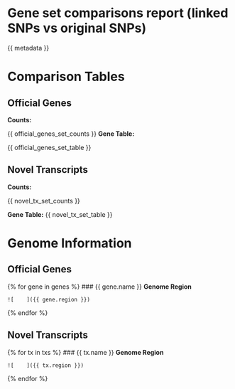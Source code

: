 # Gene set comparisons report (linked SNPs vs original SNPs)

{{ metadata }}


# Comparison Tables

## Official Genes
__Counts:__

{{ official_genes_set_counts }}
__Gene Table:__

{{ official_genes_set_table }}

## Novel Transcripts

__Counts:__

{{ novel_tx_set_counts }}

__Gene Table:__
{{ novel_tx_set_table }}

# Genome Information

## Official Genes

{% for gene in genes %}
    ### {{ gene.name }}
    __Genome Region__

    ![    ]({{ gene.region }})

{% endfor %}


## Novel Transcripts

{% for tx in txs %}
    ### {{ tx.name }}
    __Genome Region__

    ![    ]({{ tx.region }})

{% endfor %}
